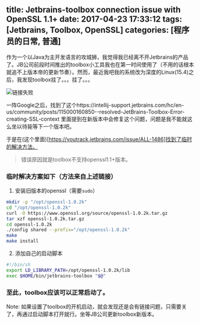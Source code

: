 title: Jetbrains-toolbox connection issue with OpenSSL 1.1+
date: 2017-04-23 17:33:12
tags: [Jetbrains, Toolbox, OpenSSL]
categories: [程序员的日常, 普通]
---
作为一个以Java为主开发语言的攻城狮，我觉得我已经离不开Jetbrains的产品了。JB公司前段时间推出的toolbox小工具我也在第一时间使用了（不用的话根本就追不上版本帝的更新节奏）。然而，最近我吧我的系统改为深度的Linux(15.4)之后，我发现toolbox挂了。。。挂了。。。

<!-- more -->

![链接失败](/img/toolbox-error.png)

一阵Google之后，找到了这个https://intellij-support.jetbrains.com/hc/en-us/community/posts/115000160850--resolved-JetBrains-Toolbox-Error-creating-SSL-context
里面提到在新版本中会修复这个问题，问题是我不能就这么坐以待毙等下一个版本吧。

于是在(这个里面)[https://youtrack.jetbrains.com/issue/ALL-1486]找到了临时的解决方法。
> 错误原因就是toolbox不支持openssl1.1+版本。

### 临时解决方案如下（方法来自上述链接）

1. 安装旧版本的openssl（需要`sudo`）

```bash
mkdir -p "/opt/openssl-1.0.2k"
cd "/opt/openssl-1.0.2k"
curl -O https://www.openssl.org/source/openssl-1.0.2k.tar.gz
tar xzf openssl-1.0.2k.tar.gz
cd openssl-1.0.2k
./config shared --prefix="/opt/openssl-1.0.2k"
make
make install
```
2. 添加自己的启动脚本

```bash
#!/bin/sh
export LD_LIBRARY_PATH=/opt/openssl-1.0.2k/lib
exec $HOME/bin/jetbrains-toolbox "$@"
```

### 至此，toolbox应该可以正常启动了。
Note: 如果设置了toolbox的开机启动，就会发现还是会有链接问题，只需要关了，再通过启动脚本打开就行。坐等JB公司更新toolbox新版本。